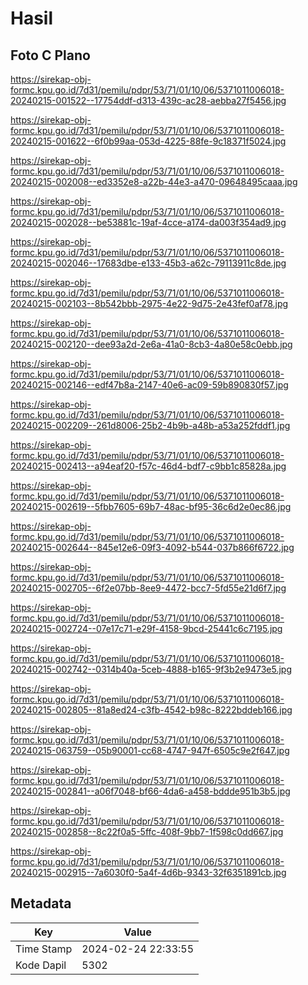 # Hasil

## Foto C Plano

https://sirekap-obj-formc.kpu.go.id/7d31/pemilu/pdpr/53/71/01/10/06/5371011006018-20240215-001522--17754ddf-d313-439c-ac28-aebba27f5456.jpg

https://sirekap-obj-formc.kpu.go.id/7d31/pemilu/pdpr/53/71/01/10/06/5371011006018-20240215-001622--6f0b99aa-053d-4225-88fe-9c18371f5024.jpg

https://sirekap-obj-formc.kpu.go.id/7d31/pemilu/pdpr/53/71/01/10/06/5371011006018-20240215-002008--ed3352e8-a22b-44e3-a470-09648495caaa.jpg

https://sirekap-obj-formc.kpu.go.id/7d31/pemilu/pdpr/53/71/01/10/06/5371011006018-20240215-002028--be53881c-19af-4cce-a174-da003f354ad9.jpg

https://sirekap-obj-formc.kpu.go.id/7d31/pemilu/pdpr/53/71/01/10/06/5371011006018-20240215-002046--17683dbe-e133-45b3-a62c-79113911c8de.jpg

https://sirekap-obj-formc.kpu.go.id/7d31/pemilu/pdpr/53/71/01/10/06/5371011006018-20240215-002103--8b542bbb-2975-4e22-9d75-2e43fef0af78.jpg

https://sirekap-obj-formc.kpu.go.id/7d31/pemilu/pdpr/53/71/01/10/06/5371011006018-20240215-002120--dee93a2d-2e6a-41a0-8cb3-4a80e58c0ebb.jpg

https://sirekap-obj-formc.kpu.go.id/7d31/pemilu/pdpr/53/71/01/10/06/5371011006018-20240215-002146--edf47b8a-2147-40e6-ac09-59b890830f57.jpg

https://sirekap-obj-formc.kpu.go.id/7d31/pemilu/pdpr/53/71/01/10/06/5371011006018-20240215-002209--261d8006-25b2-4b9b-a48b-a53a252fddf1.jpg

https://sirekap-obj-formc.kpu.go.id/7d31/pemilu/pdpr/53/71/01/10/06/5371011006018-20240215-002413--a94eaf20-f57c-46d4-bdf7-c9bb1c85828a.jpg

https://sirekap-obj-formc.kpu.go.id/7d31/pemilu/pdpr/53/71/01/10/06/5371011006018-20240215-002619--5fbb7605-69b7-48ac-bf95-36c6d2e0ec86.jpg

https://sirekap-obj-formc.kpu.go.id/7d31/pemilu/pdpr/53/71/01/10/06/5371011006018-20240215-002644--845e12e6-09f3-4092-b544-037b866f6722.jpg

https://sirekap-obj-formc.kpu.go.id/7d31/pemilu/pdpr/53/71/01/10/06/5371011006018-20240215-002705--6f2e07bb-8ee9-4472-bcc7-5fd55e21d6f7.jpg

https://sirekap-obj-formc.kpu.go.id/7d31/pemilu/pdpr/53/71/01/10/06/5371011006018-20240215-002724--07e17c71-e29f-4158-9bcd-25441c6c7195.jpg

https://sirekap-obj-formc.kpu.go.id/7d31/pemilu/pdpr/53/71/01/10/06/5371011006018-20240215-002742--0314b40a-5ceb-4888-b165-9f3b2e9473e5.jpg

https://sirekap-obj-formc.kpu.go.id/7d31/pemilu/pdpr/53/71/01/10/06/5371011006018-20240215-002805--81a8ed24-c3fb-4542-b98c-8222bddeb166.jpg

https://sirekap-obj-formc.kpu.go.id/7d31/pemilu/pdpr/53/71/01/10/06/5371011006018-20240215-063759--05b90001-cc68-4747-947f-6505c9e2f647.jpg

https://sirekap-obj-formc.kpu.go.id/7d31/pemilu/pdpr/53/71/01/10/06/5371011006018-20240215-002841--a06f7048-bf66-4da6-a458-bddde951b3b5.jpg

https://sirekap-obj-formc.kpu.go.id/7d31/pemilu/pdpr/53/71/01/10/06/5371011006018-20240215-002858--8c22f0a5-5ffc-408f-9bb7-1f598c0dd667.jpg

https://sirekap-obj-formc.kpu.go.id/7d31/pemilu/pdpr/53/71/01/10/06/5371011006018-20240215-002915--7a6030f0-5a4f-4d6b-9343-32f6351891cb.jpg


## Metadata

| Key        | Value               |
| ---------- | ------------------- |
| Time Stamp | 2024-02-24 22:33:55 |
| Kode Dapil | 5302                |



